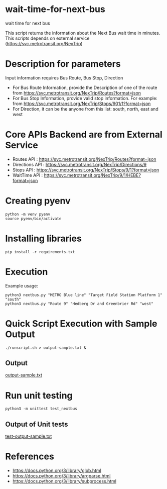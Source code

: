 # wait-time-for-next-bus
wait time for next bus


This script returns the information about the Next Bus wait time in minutes. This scripts depends on external service (https://svc.metrotransit.org/NexTrip)


# Description for parameters
Input information requires Bus Route, Bus Stop, Direction

- For Bus Route Information, provide the Description of one of the route from https://svc.metrotransit.org/NexTrip/Routes?format=json
- For Bus Stop Information, provide valid stop information. For example:  from https://svc.metrotransit.org/NexTrip/Stops/901/1?format=json
- For Direction, it can be the anyone from this list: south, north, east and west


# Core APIs Backend are from External Service

- Routes API : https://svc.metrotransit.org/NexTrip/Routes?format=json
- Directions API : https://svc.metrotransit.org/NexTrip/Directions/9
- Stops API : https://svc.metrotransit.org/NexTrip/Stops/9/1?format=json
- WaitTime API : https://svc.metrotransit.org/NexTrip/9/1/HEBE?format=json



# Creating pyenv

```
python -m venv pyenv
source pyenv/bin/activate
```

# Installing libraries

```
pip install -r requirements.txt
```


# Execution

Example usage: 
```
python3 nextbus.py "METRO Blue line" "Target Field Station Platform 1" "south"
python3 nextbus.py "Route 9" "Hedberg Dr and Greenbrier Rd" "west"
```




# Quick Script Execution with Sample Output


```
./runscript.sh > output-sample.txt &
```

## Output
[output-sample.txt](output-sample.txt)


# Run unit testing 
```
python3 -m unittest test_nextbus
```
## Output of Unit tests
[test-output-sample.txt](test-output-sample.txt)




# References

- https://docs.python.org/3/library/glob.html
- https://docs.python.org/3/library/argparse.html
- https://docs.python.org/3/library/subprocess.html



